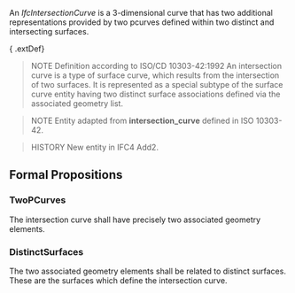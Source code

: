 An _IfcIntersectionCurve_ is a 3-dimensional curve that has two additional representations provided by two pcurves defined within two distinct and intersecting surfaces.

<!-- end of short definition -->


{ .extDef}
> NOTE Definition according to ISO/CD 10303-42:1992
> An intersection curve is a type of surface curve, which results from the intersection of two surfaces. It is represented as a special subtype of the surface curve entity having two distinct surface associations defined via the associated geometry list.

> NOTE Entity adapted from **intersection_curve** defined in ISO 10303-42.

> HISTORY New entity in IFC4 Add2.

## Formal Propositions

### TwoPCurves
The intersection curve shall have precisely two associated geometry elements.

### DistinctSurfaces
The two associated geometry elements shall be related to distinct surfaces. These are the surfaces which define the intersection curve.
